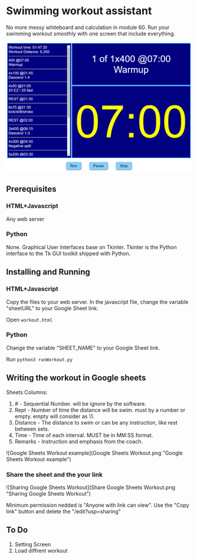 # Swimming workout assistant
No more messy whiteboard and calculation in module 60.
Run your swimming workout smoothly with one screen that include everything.

![Workout Screen](https://github.com/eyalsch/swimming-workout-assistant/blob/master/Workout%20Screen.png "Workout Screen")


## Prerequisites
### HTML+Javascript
Any web server

### Python
None.
Graphical User Interfaces base on Tkinter.
Tkinter is the Python interface to the Tk GUI toolkit shipped with Python.

## Installing and Running
### HTML+Javascript
Copy the files to your web server.
In the javascript file, change the variable "sheetURL" to your Google Sheet link.

Open `workout.html`

### Python
Change the variable "SHEET_NAME" to your Google Sheet link.

Run `python3 runWorkout.py`

## Writing the workout in Google sheets
Sheets Columns:
1. \# - Sequential Number. will be ignore by the software.
2. Rept - Number of time the distance will be swim. must by a number or empty. empty will consider as \1.
3. Distance - The distance to swim or can be any instruction, like rest between sets.
4. Time - Time of each interval. MUST be in MM:SS format.
5. Remarks - Instruction and emphasis from the coach.

![Google Sheets Workout example](Google Sheets Workout.png "Google Sheets Workout example")

### Share the sheet and the your link

![Sharing Google Sheets Workout](Share Google Sheets Workout.png "Sharing Google Sheets Workout")


Minimum permission nedded is "Anyone with link can view". 
Use the "Copy link" button and delete the "/edit?usp=sharing"

## To Do
1. Setting Screen
2. Load diffrent workout
